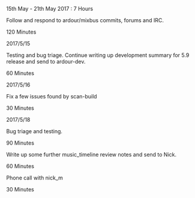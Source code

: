 15th May - 21th May 2017 : 7 Hours

Follow and respond to ardour/mixbus commits, forums and IRC.

120 Minutes

2017/5/15

Testing and bug triage. Continue writing up development summary for 5.9
release and send to ardour-dev.

60 Minutes

2017/5/16

Fix a few issues found by scan-build

30 Minutes

2017/5/18

Bug triage and testing.

90 Minutes

Write up some further music_timeline review notes and send to Nick.

60 Minutes

Phone call with nick_m

30 Minutes
